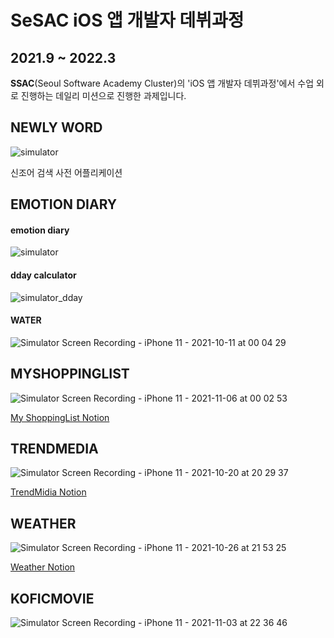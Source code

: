 <h1>SeSAC iOS 앱 개발자 데뷔과정</h1>
<h2>2021.9 ~ 2022.3</h2>

<p><b>SSAC</b>(Seoul Software Academy Cluster)의 'iOS 앱 개발자 데뷔과정'에서 수업 외로 진행하는 데일리 미션으로 진행한 과제입니다.</p>

<h2>NEWLY WORD</h2>

![simulator](https://user-images.githubusercontent.com/58027136/136218163-4deba495-6caa-42df-809f-29ad35c18eea.gif)
<p>신조어 검색 사전 어플리케이션</p>



<h2>EMOTION DIARY</h2>
<h4>emotion diary</h4>

![simulator](https://user-images.githubusercontent.com/58027136/136218208-23bf66d8-034c-481e-94d5-ff9a09d70959.gif)

<h4>dday calculator</h4>

![simulator_dday](https://user-images.githubusercontent.com/58027136/136355563-c8c2b9ed-62a7-466c-b892-e101186a0b3f.gif)


<h4>WATER</h4>

![Simulator Screen Recording - iPhone 11 - 2021-10-11 at 00 04 29](https://user-images.githubusercontent.com/58027136/136701612-7c05c810-b10d-43b4-bf41-b4bceb1b38dc.gif)


<h2>MYSHOPPINGLIST</h2>


![Simulator Screen Recording - iPhone 11 - 2021-11-06 at 00 02 53](https://user-images.githubusercontent.com/58027136/140532059-71f344b0-d0eb-4595-853c-b1739ab9b24e.gif)


<a href="https://lumpy-chip-1b8.notion.site/SeSAC_MYSHOPPINGLIST-30fcfc1b0ca74367aa061e70f82bf048"><p>My ShoppingList Notion</p></a>

<h2>TRENDMEDIA</h2>

![Simulator Screen Recording - iPhone 11 - 2021-10-20 at 20 29 37](https://user-images.githubusercontent.com/58027136/138105918-78e379b4-b2b0-446e-a969-40d4ccbfb984.gif)

<a href="https://lumpy-chip-1b8.notion.site/SeSAC_TRENDMEDIA-12c9a3c34b2f413dbad4a2716dc87fad"><p>TrendMidia Notion</p></a>


<h2>WEATHER</h2>

![Simulator Screen Recording - iPhone 11 - 2021-10-26 at 21 53 25](https://user-images.githubusercontent.com/58027136/138883390-1ed2bc00-010b-4022-88c9-2e74f6a1c6f4.gif)

<a href="https://lumpy-chip-1b8.notion.site/SeSAC_WEATHER-a241cfd4bd24427b8035d4c712567058"><p>Weather Notion</p></a>


<h2>KOFICMOVIE</h2>


![Simulator Screen Recording - iPhone 11 - 2021-11-03 at 22 36 46](https://user-images.githubusercontent.com/58027136/140070340-e86d7c90-74c7-4b63-94b3-ebe0cf3403a0.gif)








